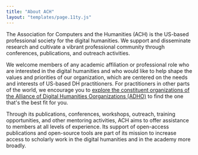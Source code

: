 ```yaml
---
title: "About ACH"
layout: "templates/page.11ty.js"
---
```


The Association for Computers and the Humanities (ACH) is the US-based professional society for the digital humanities. We support and disseminate research and cultivate a vibrant professional community through conferences, publications, and outreach activities.

We welcome members of any academic affiliation or professional role who are interested in the digital humanities and who would like to help shape the values and priorities of our organization, which are centered on the needs and interests of US-based DH practitioners. For practitioners in other parts of the world, we encourage you to [explore the constituent organizations of the Alliance of Digital Humanities Oorganizations (ADHO)](https://www.adho.org) to find the one that's the best fit for you.

Through its publications, conferences, workshops, outreach, training opportunities, and other mentoring activities, ACH aims to offer assistance to members at all levels of experience. Its support of open-access publications and open-source tools are part of its mission to increase access to scholarly work in the digital humanities and in the academy more broadly.
